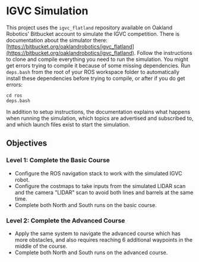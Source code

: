 # IGVC Simulation

This project uses the `igvc_flatland` repository available on Oakland Robotics' Bitbucket account to simulate the IGVC competition. There is documentation about the simulator there: [https://bitbucket.org/oaklandrobotics/igvc_flatland](https://bitbucket.org/oaklandrobotics/igvc_flatland). Follow the instructions to clone and compile everything you need to run the simulation. You might get errors trying to compile it because of some missing dependencies. Run `deps.bash` from the root of your ROS workspace folder to automatically install these dependencies before trying to compile, or after if you do get errors:

```
cd ros
deps.bash
```

In addition to setup instructions, the documentation explains what happens when running the simulation, which topics are advertised and subscribed to, and which launch files exist to start the simulation.

## Objectives

### Level 1: Complete the Basic Course

- Configure the ROS navigation stack to work with the simulated IGVC robot.
- Configure the costmaps to take inputs from the simulated LIDAR scan and the camera "LIDAR" scan to avoid both lines and barrels at the same time.
- Complete both North and South runs on the basic course.

### Level 2: Complete the Advanced Course

- Apply the same system to navigate the advanced course which has more obstacles, and also requires reaching 6 additional waypoints in the middle of the course.
- Complete both North and South runs on the advanced course.
